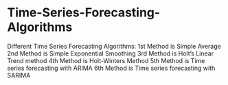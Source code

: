 # Time-Series-Forecasting-Algorithms
Different Time Series Forecasting Algorithms:
1st Method is Simple Average
2nd Method is Simple Exponential Smoothing
3rd Method is Holt’s Linear Trend method
4th Method is Holt-Winters Method
5th Method is Time series forecasting with ARIMA
6th Method is Time series forecasting with SARIMA
